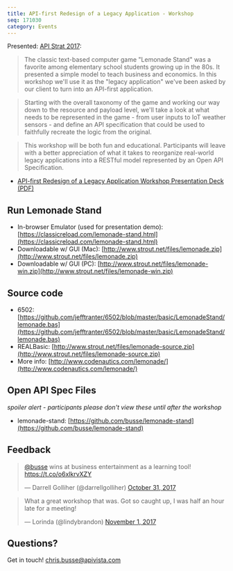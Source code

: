 ```yaml
---
title: API-first Redesign of a Legacy Application - Workshop
seq: 171030
category: Events
---
```


Presented: [API Strat 2017](https://apistrat17.sched.com/event/f490266630e6b8ef151776c131c8ba17):

> The classic text-based computer game "Lemonade Stand" was a favorite among elementary school students growing up in the 80s. It presented a simple model to teach business and economics. In this workshop we'll use it as the "legacy application" we've been asked by our client to turn into an API-first application.

> Starting with the overall taxonomy of the game and working our way down to the resource and payload level, we'll take a look at what needs to be represented in the game - from user inputs to IoT weather sensors - and define an API specification that could be used to faithfully recreate the logic from the original.

> This workshop will be both fun and educational. Participants will leave with a better appreciation of what it takes to reorganize real-world legacy applications into a RESTful model represented by an Open API Specification.

  - [API-first Redesign of a Legacy Application Workshop Presentation Deck (PDF)](https://schd.ws/hosted_files/apistrat17/55/APIStrat2017-Busse-Legacy-App-Lemonade-Stand.pdf)


## Run Lemonade Stand

  - In-browser Emulator (used for presentation demo): [https://classicreload.com/lemonade-stand.html](https://classicreload.com/lemonade-stand.html)
  - Downloadable w/ GUI (Mac): [http://www.strout.net/files/lemonade.zip](http://www.strout.net/files/lemonade.zip)
  - Downloadable w/ GUI (PC): [http://www.strout.net/files/lemonade-win.zip](http://www.strout.net/files/lemonade-win.zip)

## Source code

  - 6502: [https://github.com/jefftranter/6502/blob/master/basic/LemonadeStand/lemonade.bas](https://github.com/jefftranter/6502/blob/master/basic/LemonadeStand/lemonade.bas)
  - REALBasic: [http://www.strout.net/files/lemonade-source.zip](http://www.strout.net/files/lemonade-source.zip)
  - More info: [http://www.codenautics.com/lemonade/](http://www.codenautics.com/lemonade/)

## Open API Spec Files 
*spoiler alert - participants please don't view these until after the workshop*

  - lemonade-stand: [https://github.com/busse/lemonade-stand](https://github.com/busse/lemonade-stand)

## Feedback

<blockquote class="twitter-tweet" data-lang="en"><p lang="en" dir="ltr"><a href="https://twitter.com/busse?ref_src=twsrc%5Etfw">@busse</a> wins at business entertainment as a learning tool! <a href="https://t.co/o6xlkrvXZY">https://t.co/o6xlkrvXZY</a></p>&mdash; Darrell Golliher (@darrellgolliher) <a href="https://twitter.com/darrellgolliher/status/925509473464082432?ref_src=twsrc%5Etfw">October 31, 2017</a></blockquote>
<script async src="https://platform.twitter.com/widgets.js" charset="utf-8"></script>


<blockquote class="twitter-tweet" data-lang="en"><p lang="en" dir="ltr">What a great workshop that was. Got so caught up, I was half an hour late for a meeting!</p>&mdash; Lorinda (@lindybrandon) <a href="https://twitter.com/lindybrandon/status/925709029116018688?ref_src=twsrc%5Etfw">November 1, 2017</a></blockquote>
<script async src="https://platform.twitter.com/widgets.js" charset="utf-8"></script>



## Questions?

Get in touch! [chris.busse@apivista.com](mailto:chris.busse@apivista.com)